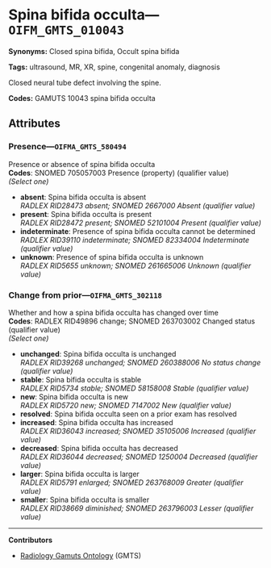 # Spina bifida occulta—`OIFM_GMTS_010043`

**Synonyms:** Closed spina bifida, Occult spina bifida

**Tags:** ultrasound, MR, XR, spine, congenital anomaly, diagnosis

Closed neural tube defect involving the spine.

**Codes:** GAMUTS 10043 spina bifida occulta

## Attributes

### Presence—`OIFMA_GMTS_580494`

Presence or absence of spina bifida occulta  
**Codes**: SNOMED 705057003 Presence (property) (qualifier value)  
*(Select one)*

- **absent**: Spina bifida occulta is absent  
_RADLEX RID28473 absent; SNOMED 2667000 Absent (qualifier value)_
- **present**: Spina bifida occulta is present  
_RADLEX RID28472 present; SNOMED 52101004 Present (qualifier value)_
- **indeterminate**: Presence of spina bifida occulta cannot be determined  
_RADLEX RID39110 indeterminate; SNOMED 82334004 Indeterminate (qualifier value)_
- **unknown**: Presence of spina bifida occulta is unknown  
_RADLEX RID5655 unknown; SNOMED 261665006 Unknown (qualifier value)_

### Change from prior—`OIFMA_GMTS_302118`

Whether and how a spina bifida occulta has changed over time  
**Codes**: RADLEX RID49896 change; SNOMED 263703002 Changed status (qualifier value)  
*(Select one)*

- **unchanged**: Spina bifida occulta is unchanged  
_RADLEX RID39268 unchanged; SNOMED 260388006 No status change (qualifier value)_
- **stable**: Spina bifida occulta is stable  
_RADLEX RID5734 stable; SNOMED 58158008 Stable (qualifier value)_
- **new**: Spina bifida occulta is new  
_RADLEX RID5720 new; SNOMED 7147002 New (qualifier value)_
- **resolved**: Spina bifida occulta seen on a prior exam has resolved  
- **increased**: Spina bifida occulta has increased  
_RADLEX RID36043 increased; SNOMED 35105006 Increased (qualifier value)_
- **decreased**: Spina bifida occulta has decreased  
_RADLEX RID36044 decreased; SNOMED 1250004 Decreased (qualifier value)_
- **larger**: Spina bifida occulta is larger  
_RADLEX RID5791 enlarged; SNOMED 263768009 Greater (qualifier value)_
- **smaller**: Spina bifida occulta is smaller  
_RADLEX RID38669 diminished; SNOMED 263796003 Lesser (qualifier value)_

---

**Contributors**

- [Radiology Gamuts Ontology](https://gamuts.net/) (GMTS)